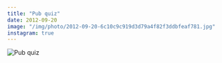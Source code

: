 ```yaml
---
title: "Pub quiz"
date: 2012-09-20
image: "/img/photo/2012-09-20-6c10c9c919d3d79a4f82f3ddbfeaf781.jpg"
instagram: true
---
```


![Pub quiz](/img/photo/2012-09-20-6c10c9c919d3d79a4f82f3ddbfeaf781.jpg)
